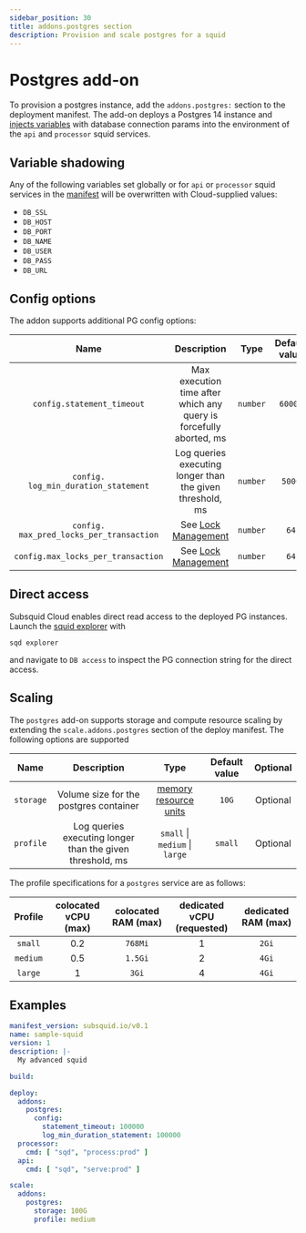 ```yaml
---
sidebar_position: 30
title: addons.postgres section
description: Provision and scale postgres for a squid
---
```


# Postgres add-on

To provision a postgres instance, add the `addons.postgres:` section to the deployment manifest. The add-on deploys a Postgres 14 instance and [injects variables](#variable-shadowing) with database connection params into the environment of the `api` and `processor` squid services.

## Variable shadowing

Any of the following variables set globally or for `api` or `processor` squid services in the [manifest](/cloud/reference/manifest) will be overwritten with Cloud-supplied values:
 * `DB_SSL`
 * `DB_HOST`
 * `DB_PORT`
 * `DB_NAME`
 * `DB_USER`
 * `DB_PASS`
 * `DB_URL`

## Config options

The addon supports additional PG config options:

| Name                                 | Description                                                            | Type      | Default value  | Optional   |  
|:------------------------------------:|:----------------------------------------------------------------------:|:---------:|:--------------:|:----------:|
| `config.statement_timeout`           | Max execution time after which any query is forcefully aborted, ms     |  `number` | `60000`        |   Optional     |
| `config.` `log_min_duration_statement`  | Log queries executing longer than the given threshold, ms              |  `number` |`5000`          |   Optional     |
| `config.` `max_pred_locks_per_transaction` | See [Lock Management](https://www.postgresql.org/docs/15/runtime-config-locks.html#GUC-MAX-PRED-LOCKS-PER-TRANSACTION) | `number` | `64` | Optional |
| `config.max_locks_per_transaction` | See [Lock Management](https://www.postgresql.org/docs/15/runtime-config-locks.html#GUC-MAX-LOCKS-PER-TRANSACTION) | `number` | `64` | Optional |

## Direct access

Subsquid Cloud enables direct read access to the deployed PG instances. Launch the [squid explorer](/squid-cli/explorer) with
```
sqd explorer
```
and navigate to `DB access` to inspect the PG connection string for the direct access. 

## Scaling

The `postgres` add-on supports storage and compute resource scaling by extending the `scale.addons.postgres` section of the deploy manifest. The following options are supported

| Name        | Description  | Type      |Default value  | Optional   |  
|:-----------:|:------------:|:---------:|:--------------:|:----------:|
| `storage`           | Volume size for the postgres container  |  [memory resource units](https://kubernetes.io/docs/concepts/configuration/manage-resources-containers/#meaning-of-memory) | `10G`        |   Optional     |
| `profile`  | Log queries executing longer than the given threshold, ms              |  `small` \| `medium` \| `large` |`small`          |   Optional     |

The profile specifications for a `postgres` service are as follows:

| Profile | colocated vCPU (max) | colocated RAM (max) | dedicated vCPU (requested) | dedicated RAM (max) |
|:----:|:----:|:-------:|:-----:|:------:|
|`small`| 0.2 | `768Mi` | 1 | `2Gi` |
| `medium`| 0.5 | `1.5Gi` | 2 | `4Gi` |
| `large` | 1 | `3Gi`| 4 | `4Gi` |


## Examples

```yaml
manifest_version: subsquid.io/v0.1
name: sample-squid
version: 1
description: |-
  My advanced squid 

build: 

deploy:
  addons:
    postgres: 
      config:
        statement_timeout: 100000
        log_min_duration_statement: 100000
  processor:
    cmd: [ "sqd", "process:prod" ]
  api:
    cmd: [ "sqd", "serve:prod" ]

scale:
  addons:
    postgres:
      storage: 100G
      profile: medium
```
